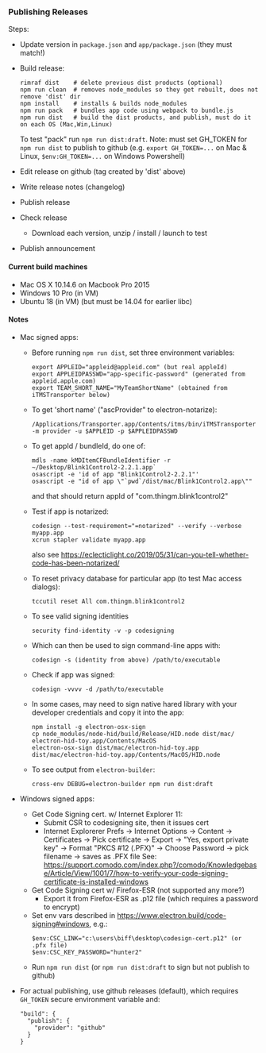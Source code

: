 ### Publishing Releases

Steps:
- Update version in `package.json` and `app/package.json` (they must match!)
- Build release:
    ```
    rimraf dist    # delete previous dist products (optional)
    npm run clean  # removes node_modules so they get rebuilt, does not remove 'dist' dir
    npm install    # installs & builds node_modules
    npm run pack   # bundles app code using webpack to bundle.js
    npm run dist   # build the dist products, and publish, must do it on each OS (Mac,Win,Linux)
    ```
    To test "pack" run `npm run dist:draft`.
    Note: must set GH_TOKEN for `npm run dist` to publish to github
    (e.g. `export GH_TOKEN=...` on Mac & Linux, `$env:GH_TOKEN=...` on Windows Powershell)

- Edit release on github (tag created by 'dist' above)
- Write release notes (changelog)
- Publish release
- Check release
    - Download each version, unzip / install / launch to test
- Publish announcement

#### Current build machines
- Mac OS X 10.14.6 on Macbook Pro 2015
- Windows 10 Pro (in VM)
- Ubuntu 18 (in VM)  (but must be 14.04 for earlier libc)



#### Notes

- Mac signed apps:
    - Before running `npm run dist`, set three environment variables:
      ```
      export APPLEID="appleid@appleid.com" (but real appleId)
      export APPLEIDPASSWD="app-specific-password" (generated from appleid.apple.com)
      export TEAM_SHORT_NAME="MyTeamShortName" (obtained from iTMSTransporter below)
      ```

    - To get 'short name' ("ascProvider" to electron-notarize):
      ```
      /Applications/Transporter.app/Contents/itms/bin/iTMSTransporter -m provider -u $APPLEID -p $APPLEIDPASSWD
      ```
    - To get appId / bundleId, do one of:
      ```
      mdls -name kMDItemCFBundleIdentifier -r ~/Desktop/Blink1Control2-2.2.1.app`
      osascript -e 'id of app "Blink1Control2-2.2.1"'
      osascript -e "id of app \"`pwd`/dist/mac/Blink1Control2.app\""
      ```
      and that should return appId of "com.thingm.blink1control2"

    - Test if app is notarized:
      ```
      codesign --test-requirement="=notarized" --verify --verbose myapp.app
      xcrun stapler validate myapp.app
      ```
      also see https://eclecticlight.co/2019/05/31/can-you-tell-whether-code-has-been-notarized/

    - To reset privacy database for particular app (to test Mac access dialogs):
      ```
      tccutil reset All com.thingm.blink1control2
      ```

    - To see valid signing identities
      ```
      security find-identity -v -p codesigning
      ```
      
    - Which can then be used to sign command-line apps with:
      ```
      codesign -s (identity from above) /path/to/executable
      ```

    - Check if app was signed:
      ```
      codesign -vvvv -d /path/to/executable
      ```

    - In some cases, may need to sign native hared library with your developer credentials and copy it into the app:

      ```
      npm install -g electron-osx-sign
      cp node_modules/node-hid/build/Release/HID.node dist/mac/
      electron-hid-toy.app/Contents/MacOS
      electron-osx-sign dist/mac/electron-hid-toy.app  dist/mac/electron-hid-toy.app/Contents/MacOS/HID.node
      ```

    - To see output from `electron-builder`:
      ```
      cross-env DEBUG=electron-builder npm run dist:draft
      ```

  

- Windows signed apps:
    - Get Code Signing cert. w/ Internet Explorer 11:
      - Submit CSR to codesigning site, then it issues cert
      - Internet Explorerer Prefs -> Internet Options -> Content -> Certificates ->
        Pick certificate -> Export -> "Yes, export private key" -> Format "PKCS #12 (.PFX)" ->
        Choose Password -> pick filename -> saves as .PFX file
        See: https://support.comodo.com/index.php?/comodo/Knowledgebase/Article/View/1001/7/how-to-verify-your-code-signing-certificate-is-installed-windows
    - Get Code Signing cert w/ Firefox-ESR  (not supported any more?)
      - Export it from Firefox-ESR as .p12 file (which requires a password to encrypt)
    - Set env vars described in https://www.electron.build/code-signing#windows, e.g.:
      ```
      $env:CSC_LINK="c:\users\biff\desktop\codesign-cert.p12" (or .pfx file)
      $env:CSC_KEY_PASSWORD="hunter2"
      ```
    - Run `npm run dist`  (or `npm run dist:draft` to sign but not publish to github)

- For actual publishing, use github releases (default), which requires `GH_TOKEN` secure environment variable and:
    ```
    "build": {
      "publish": {
        "provider": "github"
      }
    }
